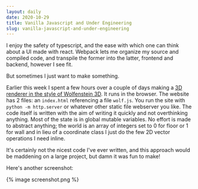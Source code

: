 ```yaml
---
layout: daily
date: 2020-10-29
title: Vanilla Javascript and Under Engineering
slug: vanilla-javascript-and-under-engineering
---
```


I enjoy the safety of typescript, and the ease with which one can
think about a UI made with react. Webpack lets me organize my source
and compiled code, and transpile the former into the latter, frontend
and backend, however I see fit.

But sometimes I just want to make something.

Earlier this week I spent a few hours over a couple of days making
a [3D renderer in the style of Wolfenstein 3D](https://stevebob.github.io/small-wolf).
It runs in the browser. The website has 2 files: an `index.html` referencing a file `wolf.js`.
You run the site with `python -m http.server` or whatever other static file webserver you like.
The code itself is written with the aim of writing it quickly and not overthinking anything.
Most of the state is in global mutable variables. No effort is made to abstract anything;
the world is an array of integers set to 0 for floor or 1 for wall and in lieu of a coordinate
class I just do the few 2D vector operations I need inline.

It's certainly not the nicest code I've ever written, and this approach would be maddening on
a large project, but damn it was fun to make!

Here's another screenshot:

{% image screenshot.png %}
